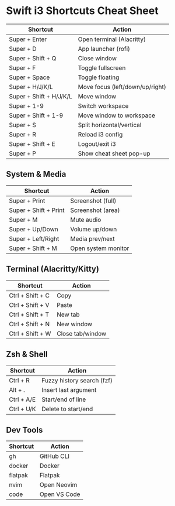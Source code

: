 # Swift i3 Shortcuts Cheat Sheet

| Shortcut                | Action                        |
|-------------------------|-------------------------------|
| Super + Enter           | Open terminal (Alacritty)     |
| Super + D               | App launcher (rofi)           |
| Super + Shift + Q       | Close window                  |
| Super + F               | Toggle fullscreen             |
| Super + Space           | Toggle floating               |
| Super + H/J/K/L         | Move focus (left/down/up/right)|
| Super + Shift + H/J/K/L | Move window                   |
| Super + 1-9             | Switch workspace              |
| Super + Shift + 1-9     | Move window to workspace      |
| Super + S               | Split horizontal/vertical     |
| Super + R               | Reload i3 config              |
| Super + Shift + E       | Logout/exit i3                |
| Super + P               | Show cheat sheet pop-up       |

## System & Media
| Shortcut                | Action                        |
|-------------------------|-------------------------------|
| Super + Print           | Screenshot (full)             |
| Super + Shift + Print   | Screenshot (area)             |
| Super + M               | Mute audio                    |
| Super + Up/Down         | Volume up/down                |
| Super + Left/Right      | Media prev/next               |
| Super + Shift + M       | Open system monitor           |

## Terminal (Alacritty/Kitty)
| Shortcut                | Action                        |
|-------------------------|-------------------------------|
| Ctrl + Shift + C        | Copy                          |
| Ctrl + Shift + V        | Paste                         |
| Ctrl + Shift + T        | New tab                       |
| Ctrl + Shift + N        | New window                    |
| Ctrl + Shift + W        | Close tab/window              |

## Zsh & Shell
| Shortcut                | Action                        |
|-------------------------|-------------------------------|
| Ctrl + R                | Fuzzy history search (fzf)    |
| Alt + .                 | Insert last argument          |
| Ctrl + A/E              | Start/end of line             |
| Ctrl + U/K              | Delete to start/end           |

## Dev Tools
| Shortcut                | Action                        |
|-------------------------|-------------------------------|
| gh <command>            | GitHub CLI                    |
| docker <command>        | Docker                        |
| flatpak <command>       | Flatpak                       |
| nvim                    | Open Neovim                   |
| code                    | Open VS Code                  | 